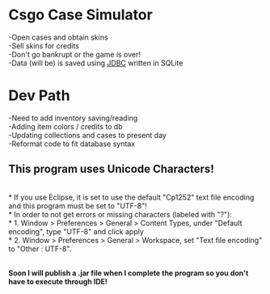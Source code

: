 <h1> Csgo Case Simulator </h1>
-Open cases and obtain skins <br>
-Sell skins for credits <br>
-Don't go bankrupt or the game is over! <br>
-Data (will be) is saved using <a href="https://www.oracle.com/database/technologies/appdev/jdbc.html">JDBC</a> written in SQLite

<h1> Dev Path </h1>
-Need to add inventory saving/reading <br>
-Adding item colors / credits to db <br>
-Updating collections and cases to present day <br>
-Reformat code to fit database syntax <br>

<h2> This program uses Unicode Characters! </h2> <br>
 * If you use Eclipse, it is set to use the default "Cp1252" text file encoding and this program must be set to "UTF-8"! <br>
 * In order to not get errors or missing characters (labeled with "?"): <br>
 * 1. Window > Preferences > General > Content Types, under "Default encoding", type "UTF-8" and click apply <br>
 * 2. Window > Preferences > General > Workspace, set "Text file encoding" to "Other : UTF-8". <br><br>

<b> Soon I will publish a .jar file when I complete the program so you don't have to execute through IDE!</b>
 

